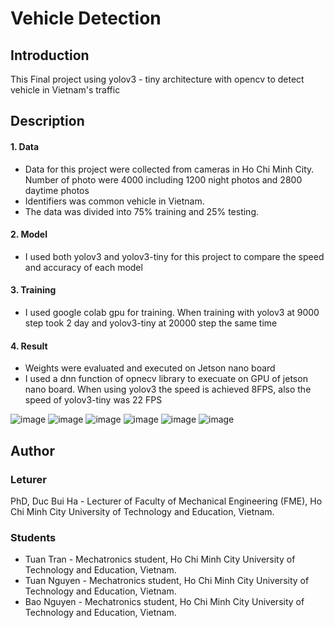 # Vehicle Detection
## Introduction
This Final project using yolov3 - tiny architecture with opencv to detect vehicle in Vietnam's traffic

## Description
#### 1. Data 
- Data for this project were collected from cameras in Ho Chi Minh City. Number of photo were 4000 including 1200 night photos and 2800 daytime photos 
- Identifiers was common vehicle in Vietnam. 
- The data was divided into 75% training and 25% testing.
#### 2. Model
- I used both yolov3 and yolov3-tiny for this project to compare the speed and accuracy of each model
#### 3. Training 
- I used google colab gpu for training. When training with yolov3 at 9000 step took 2 day and yolov3-tiny at 20000 step the same time
#### 4. Result 
- Weights were evaluated and executed on Jetson nano board
- I used a dnn function of opnecv library to execuate on GPU of jetson nano board. When using yolov3 the speed is achieved 8FPS, also the speed of yolov3-tiny was 22 FPS

![image](https://user-images.githubusercontent.com/51257497/99928570-36971e00-2d7c-11eb-84f5-309ff8c66463.png)
![image](https://user-images.githubusercontent.com/51257497/99928574-431b7680-2d7c-11eb-8b46-125d72d482b3.png)
![image](https://user-images.githubusercontent.com/51257497/99928580-4878c100-2d7c-11eb-9d7e-c24673af988d.png)
![image](https://user-images.githubusercontent.com/51257497/99928582-50386580-2d7c-11eb-9559-f2e44e1031d7.png)
![image](https://user-images.githubusercontent.com/51257497/99928589-54fd1980-2d7c-11eb-89ca-b8c8efdd8846.png)
![image](https://user-images.githubusercontent.com/51257497/99928593-5b8b9100-2d7c-11eb-86ae-b41a597a0345.png)

## Author 
### Leturer
PhD, Duc Bui Ha - Lecturer of Faculty of Mechanical Engineering (FME), Ho Chi Minh City University of Technology and Education, Vietnam.
### Students
+ Tuan Tran - Mechatronics student, Ho Chi Minh City University of Technology and Education, Vietnam.
+ Tuan Nguyen - Mechatronics student, Ho Chi Minh City University of Technology and Education, Vietnam.
+ Bao Nguyen - Mechatronics student, Ho Chi Minh City University of Technology and Education, Vietnam.
